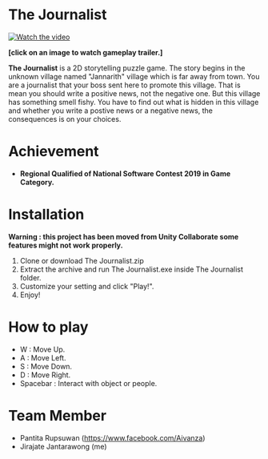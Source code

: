# The Journalist

[![Watch the video](https://i.imgur.com/WQYC4rw.png)](https://drive.google.com/file/d/170QJKVkhz0X7HCk3eYiYZQ_a2Soc2UoB/view)

**[click on an image to watch gameplay trailer.]**

**The Journalist** is a 2D storytelling puzzle game. The story begins in the unknown village named "Jannarith" village which is far away from town. You are a journalist that your boss sent here to promote this village. That is mean you should write a positive news, not the negative one. But this village has something smell fishy. You have to find out what is hidden in this village and whether you write a postive news or a negative news, the consequences is on your choices.


# Achievement
* **Regional Qualified of National Software Contest 2019 in Game Category.**

# Installation 
**Warning : this project has been moved from Unity Collaborate some features might not work properly.**
1. Clone or download The Journalist.zip
1. Extract the archive and run The Journalist.exe inside The Journalist folder.
1. Customize your setting and click "Play!".
1. Enjoy!

# How to play
* W : Move Up.
* A : Move Left.
* S : Move Down.
* D : Move Right.
* Spacebar : Interact with object or people.

# Team Member
* Pantita Rupsuwan (https://www.facebook.com/Aivanza)
* Jirajate Jantarawong (me)
